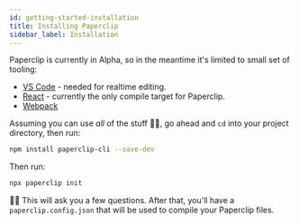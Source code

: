 ```yaml
---
id: getting-started-installation
title: Installing Paperclip
sidebar_label: Installation 
---
```


Paperclip is currently in Alpha, so in the meantime it's limited to small set of tooling:

- [VS Code](https://code.visualstudio.com/) - needed for realtime editing.
- [React](https://reactjs.org/) - currently the only compile target for Paperclip.
- [Webpack](https://webpack.js.org/)

Assuming you can use _all_ of the stuff ☝🏻, go ahead and `cd` into your project directory, then run:

```sh
npm install paperclip-cli --save-dev
```

Then run:

```sh
npx paperclip init
```

☝🏻 This will ask you a few questions. After that, you'll have a `paperclip.config.json` that will be used to compile
your Paperclip files.
